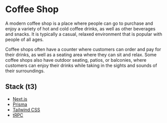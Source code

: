 # Coffee Shop

A modern coffee shop is a place where people can go to purchase and enjoy a variety of hot and cold coffee drinks, as well as other beverages and snacks. It is typically a casual, relaxed environment that is popular with people of all ages.

Coffee shops often have a counter where customers can order and pay for their drinks, as well as a seating area where they can sit and relax. Some coffee shops also have outdoor seating, patios, or balconies, where customers can enjoy their drinks while taking in the sights and sounds of their surroundings.

## Stack (t3)

- [Next.js](https://nextjs.org)
- [Prisma](https://prisma.io)
- [Tailwind CSS](https://tailwindcss.com)
- [tRPC](https://trpc.io)

